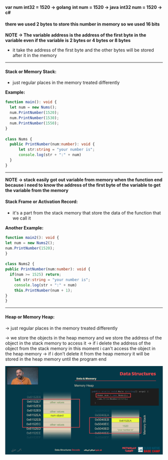 **var num int32 = 1520 &rarr; golang**
**int num = 1520 &rarr; java**
**int32 num = 1520 &rarr; c#**
#### there we used 2 bytes to store this number in memory so we used 16 bits

 **NOTE &rarr; The variable address is the address of the first byte in the variable even if the variable is 2 bytes or 4 bytes or 8 bytes**
- it take the address of the first byte and the other bytes will be stored after it in the memory
<hr>

#### Stack or Memory Stack:
- just regular places in the memory treated differently

**Example:**

```typescript
function main(): void {
  let num = new Nums();
  num.PrintNumber(1520);
  num.PrintNumber(1530);
  num.PrintNumber(1550);
}

class Nums {
  public PrintNumber(num:number): void {
      let str:string = "your number is";
      console.log(str + ":" + num)
  }
}
```
<hr>

**NOTE &rarr; stack easily got out variable from memory when the function end because i need to know the address of the first byte of the variable to get the variable from the memory**

#### Stack Frame or Activation Record:
- it's a part from the stack memory that store the data of the function that we call it

**Another Example:**
  ```typescript
function main2(): void {
  let num = new Nums2();
  num.PrintNumber(1520);
}

class Nums2 {
  public PrintNumber(num:number): void {
    if(num >= 1525) return;
      let str:string = "your number is";
      console.log(str + ":" + num)
      this.PrintNumber(num + 1);
  }
}
```
<hr>

#### Heap or Memory Heap:
&rarr; just regular places in the memory treated differently

&rarr; we store the objects in the heap memory and we store the address of the object in the stack memory to access it
&rarr; if i delete the address of the object from the stack memory in this moment i can't access the object in the heap memory
&rarr; if i don't delete it from the heap memory it will be stored in the heap memory until the program end

<img src="images/01.png" >